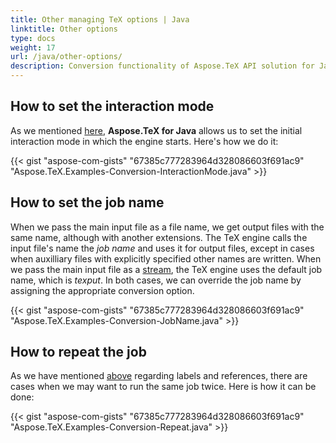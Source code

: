 ```yaml
---
title: Other managing TeX options | Java
linktitle: Other options
type: docs
weight: 17
url: /java/other-options/
description: Conversion functionality of Aspose.TeX API solution for Java lets set the initial interaction mode in which the engine starts. Here are some code examples.
---
```


## **How to set the interaction mode**

As we mentioned [here](/tex/net/tex-io/#tex-interaction-modes), **Aspose.TeX for Java** allows us to set the initial interaction mode in which the engine starts. Here's how we do it:

{{< gist "aspose-com-gists" "67385c777283964d328086603f691ac9" "Aspose.TeX.Examples-Conversion-InteractionMode.java" >}}

## **How to set the job name**

When we pass the main input file as a file name, we get output files with the same name, although with another extensions. The TeX engine calls the input file's name the *job name* and uses it for output files, except in cases when auxilliary files with explicitly specified other names are written. When we pass the main input file as a [stream](/tex/java/other-ways-of-main-input/#providing-the-main-input-file-as-a-stream), the TeX engine uses the default job name, which is *texput*.
In both cases, we can override the job name by assigning the appropriate conversion option.

{{< gist "aspose-com-gists" "67385c777283964d328086603f691ac9" "Aspose.TeX.Examples-Conversion-JobName.java" >}}

## **How to repeat the job**

As we have mentioned [above](/tex/net/latex-io/#latex-input) regarding labels and references, there are cases when we may want to run the same job twice. Here is how it can be done:

{{< gist "aspose-com-gists" "67385c777283964d328086603f691ac9" "Aspose.TeX.Examples-Conversion-Repeat.java" >}}